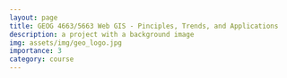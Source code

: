 ```yaml
---
layout: page
title: GEOG 4663/5663 Web GIS - Pinciples, Trends, and Applications
description: a project with a background image
img: assets/img/geo_logo.jpg
importance: 3
category: course
---
```

